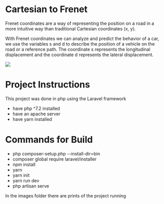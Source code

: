 # Cartesian to Frenet

Frenet coordinates are a way of representing the position on a road in a more intuitive way than traditional Cartesian coordinates (x, y).

With Frenet coordinates we can analyze and predict the behavior of a car, we use the variables s and d to describe the position of a vehicle on the road or a reference path. The coordinate s represents the longitudinal displacement and the coordinate d represents the lateral displacement.


<image src="https://miro.medium.com/max/811/1*5GOl9obKA0Qv4SpxTYkJAQ.png"></image>

# Project Instructions

This project was done in php using the Laravel framework

- have php ^7.2 installed
- have an apache server
- have yarn installed

# Commands for Build

- php composer-setup.php --install-dir=bin
- composer global require laravel/installer
- npm install
- yarn
- yarn init
- yarn run dev
- php artisan serve

In the images folder there are prints of the project running
